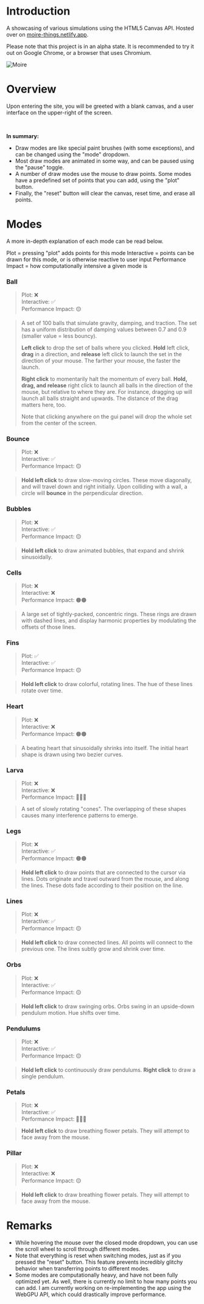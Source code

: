 # Introduction

A showcasing of various simulations using the HTML5 Canvas API. Hosted over on [moire-things.netlify.app](https://moire-things.netlify.app).

Please note that this project is in an alpha state. It is recommended to try it out on Google Chrome, or a browser that uses Chromium.

![Moire](https://github.com/user-attachments/assets/f5af2c1e-a2bf-481e-b77c-093dc15ef84a)

# Overview

Upon entering the site, you will be greeted with a blank canvas, and a user interface on the upper-right of the screen.

<br>

**In summary:**

-   Draw modes are like special paint brushes (with some exceptions), and can be changed using the "mode" dropdown.
-   Most draw modes are animated in some way, and can be paused using the "pause" toggle.
-   A number of draw modes use the mouse to draw points. Some modes have a predefined set of points that you can add, using the "plot" button.
-   Finally, the "reset" button will clear the canvas, reset time, and erase all points.

# Modes

A more in-depth explanation of each mode can be read below.

Plot = pressing "plot" adds points for this mode
Interactive = points can be drawn for this mode, or is otherwise reactive to user input
Performance Impact = how computationally intensive a given mode is

### Ball

> Plot: ❌ <br>
> Interactive: ✅ <br>
> Performance Impact: 🟡

> A set of 100 balls that simulate gravity, damping, and traction. The set has a uniform distribution of damping values between 0.7 and 0.9 (smaller value = less bouncy).
>
> <b>Left click</b> to drop the set of balls where you clicked. <b>Hold</b> left click, <b>drag</b> in a direction, and <b>release</b> left click to launch the set in the direction of your mouse. The farther your mouse, the faster the launch.
>
> <b>Right click</b> to momentarily halt the momentum of every ball. <b>Hold, drag, and release</b> right click to launch all balls in the direction of the mouse, but relative to where they are. For instance, dragging up will launch all balls straight and upwards. The distance of the drag matters here, too.
>
> Note that clicking anywhere on the gui panel will drop the whole set from the center of the screen.

### Bounce

> Plot: ❌ <br>
> Interactive: ✅ <br>
> Performance Impact: 🟡

> <b>Hold left click</b> to draw slow-moving circles. These move diagonally, and will travel down and right initially. Upon colliding with a wall, a circle will <b>bounce</b> in the perpendicular direction.

### Bubbles

> Plot: ❌ <br>
> Interactive: ✅ <br>
> Performance Impact: 🟡

> <b>Hold left click</b> to draw animated bubbles, that expand and shrink sinusoidally.

### Cells

> Plot: ❌ <br>
> Interactive: ❌ <br>
> Performance Impact: 🟠🟠

> A large set of tightly-packed, concentric rings. These rings are drawn with dashed lines, and display harmonic properties by modulating the offsets of those lines.

### Fins

> Plot: ✅ <br>
> Interactive: ✅ <br>
> Performance Impact: 🟡

> <b>Hold left click</b> to draw colorful, rotating lines. The hue of these lines rotate over time.

### Heart

> Plot: ❌ <br>
> Interactive: ❌ <br>
> Performance Impact: 🟠🟠

> A beating heart that sinusoidally shrinks into itself. The initial heart shape is drawn using two bezier curves.

### Larva

> Plot: ❌ <br>
> Interactive: ❌ <br>
> Performance Impact: 🔴🔴🔴

> A set of slowly rotating "cones". The overlapping of these shapes causes many interference patterns to emerge.

### Legs

> Plot: ❌ <br>
> Interactive: ✅ <br>
> Performance Impact: 🟠🟠

> <b>Hold left click</b> to draw points that are connected to the cursor via lines. Dots originate and travel outward from the mouse, and along the lines. These dots fade according to their position on the line.

### Lines

> Plot: ❌ <br>
> Interactive: ✅ <br>
> Performance Impact: 🟡

> <b>Hold left click</b> to draw connected lines. All points will connect to the previous one. The lines subtly grow and shrink over time.

### Orbs

> Plot: ❌ <br>
> Interactive: ✅ <br>
> Performance Impact: 🟡

> <b>Hold left click</b> to draw swinging orbs. Orbs swing in an upside-down pendulum motion. Hue shifts over time.

### Pendulums

> Plot: ❌ <br>
> Interactive: ✅ <br>
> Performance Impact: 🟡

> <b>Hold left click</b> to continuously draw pendulums. <b>Right click</b> to draw a single pendulum.

### Petals

> Plot: ❌ <br>
> Interactive: ✅ <br>
> Performance Impact: 🔴🔴🔴

> <b>Hold left click</b> to draw breathing flower petals. They will attempt to face away from the mouse.

### Pillar

> Plot: ❌ <br>
> Interactive: ❌ <br>
> Performance Impact: 🟡

> <b>Hold left click</b> to draw breathing flower petals. They will attempt to face away from the mouse.

# Remarks

-   While hovering the mouse over the closed mode dropdown, you can use the scroll wheel to scroll through different modes.
-   Note that everything is reset when switching modes, just as if you pressed the "reset" button. This feature prevents incredibly glitchy behavior when transferring points to different modes.
-   Some modes are computationally heavy, and have not been fully optimized yet. As well, there is currently no limit to how many points you can add. I am currently working on re-implementing the app using the WebGPU API, which could drastically improve performance.
